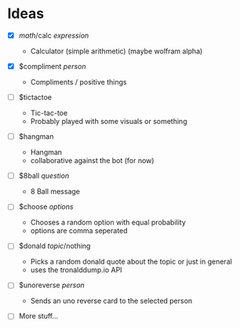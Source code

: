 # Ideas

* [x] $math/$calc _expression_
  * Calculator (simple arithmetic) (maybe wolfram alpha)
* [x] $compliment _person_
  * Compliments / positive things
* [ ] $tictactoe 
  * Tic-tac-toe
  * Probably played with some visuals or something
* [ ] $hangman
  * Hangman
  * collaborative against the bot (for now)
* [ ] $8ball _question_
  * 8 Ball message
* [ ] $choose _options_
  * Chooses a random option with equal probability
  * options are comma seperated
* [ ] $donald _topic_/nothing
  * Picks a random donald quote about the topic or just in general
  * uses the tronalddump.io API
* [ ] $unoreverse _person_
  * Sends an uno reverse card to the selected person

* [ ] More stuff...